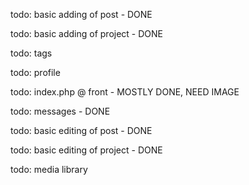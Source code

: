 todo: basic adding of post - DONE

todo: basic adding of project - DONE

todo: tags

todo: profile

todo: index.php @ front - MOSTLY DONE, NEED IMAGE

todo: messages - DONE

todo: basic editing of post - DONE

todo: basic editing of project - DONE

todo: media library
